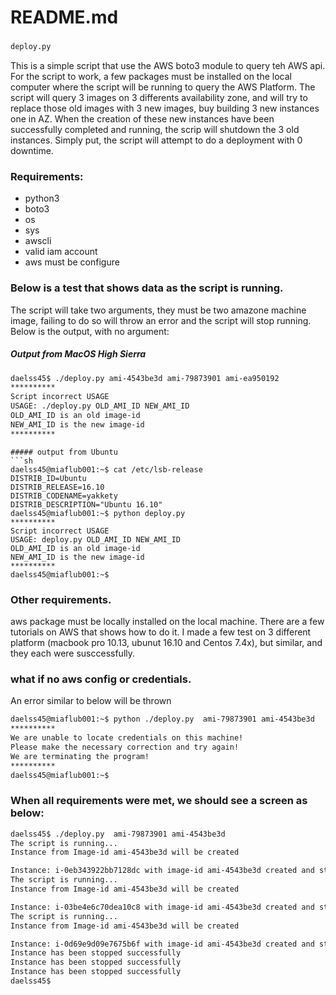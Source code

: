 # README.md
### 
```sh
deploy.py
```
This is a simple script that use the AWS boto3 module to query teh AWS api. For the script to work, a few packages must be installed on the local computer where the script will be running to query the AWS Platform. The script will query 3 images on 3 differents availability zone, and will try to replace those old images with 3 new images, buy building 3 new instances one in AZ. When the creation of these new instances have been successfully completed and running, the scrip will shutdown the 3 old instances. Simply put, the script will attempt to do a deployment with 0 downtime.

### Requirements:
- python3
- boto3
- os
- sys
- awscli
- valid iam account
- aws must be configure

### Below is a test that shows data as the script is running.
The script will take two arguments, they must be two amazone machine image, failing to do so will throw an error and the script will stop running. Below is the output, with no argument:
##### Output from MacOS High Sierra

```sh
daelss45$ ./deploy.py ami-4543be3d ami-79873901 ami-ea950192
**********
Script incorrect USAGE
USAGE: ./deploy.py OLD_AMI_ID NEW_AMI_ID
OLD_AMI_ID is an old image-id
NEW_AMI_ID is the new image-id
**********
```

```
##### output from Ubuntu
```sh
daelss45@miaflub001:~$ cat /etc/lsb-release 
DISTRIB_ID=Ubuntu
DISTRIB_RELEASE=16.10
DISTRIB_CODENAME=yakkety
DISTRIB_DESCRIPTION="Ubuntu 16.10"
daelss45@miaflub001:~$ python deploy.py 
**********
Script incorrect USAGE
USAGE: deploy.py OLD_AMI_ID NEW_AMI_ID
OLD_AMI_ID is an old image-id
NEW_AMI_ID is the new image-id
**********
daelss45@miaflub001:~$ 
```

### Other requirements. 
aws package must be locally installed on the local machine. There are a few tutorials on AWS that shows how to do it. I made a few test on 3 different platform (macbook pro 10.13, ubunut 16.10 and Centos 7.4x), but similar, and they each were susccessfully.

### what if no aws config or credentials.
An error similar to below will be thrown
```bash
daelss45@miaflub001:~$ python ./deploy.py  ami-79873901 ami-4543be3d 
**********
We are unable to locate credentials on this machine!
Please make the necessary correction and try again!
We are terminating the program!
**********
daelss45@miaflub001:~$ 
```

### When all requirements were met, we should see a screen as below:
```bash
daelss45$ ./deploy.py  ami-79873901 ami-4543be3d 
The script is running...
Instance from Image-id ami-4543be3d will be created

Instance: i-0eb343922bb7128dc with image-id ami-4543be3d created and started successfully
The script is running...
Instance from Image-id ami-4543be3d will be created

Instance: i-03be4e6c70dea10c8 with image-id ami-4543be3d created and started successfully
The script is running...
Instance from Image-id ami-4543be3d will be created

Instance: i-0d69e9d09e7675b6f with image-id ami-4543be3d created and started successfully
Instance has been stopped successfully
Instance has been stopped successfully
Instance has been stopped successfully
daelss45$
```
